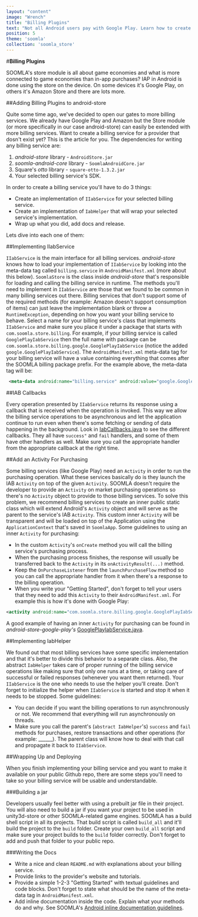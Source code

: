 ```yaml
---
layout: "content"
image: "Wrench"
title: "Billing Plugins"
text: "Not all Android users pay with Google Play. Learn how to create new billing plugins for android-store to allow alternative payment methods."
position: 5
theme: 'soomla'
collection: 'soomla_store'
---
```


#**Billing Plugins**

SOOMLA's store module is all about game economies and what is more connected to game economies than in-app purchases? IAP in Android is done using the store on the device. On some devices it's Google Play, on others it's Amazon Store and there are lots more.

##Adding Billing Plugins to android-store

Quite some time ago, we've decided to open our gates to more billing services. We already have Google Play and Amazon but the Store module (or more specifically in our case android-store) can easily be extended with more billing services. Want to create a billing service for a provider that dosn't exist yet? This is the article for you. The dependencies for writing any billing service are:

1. *android-store* library - `AndroidStore.jar`
2. *soomla-android-core* library - `SoomlaAndroidCore.jar`
3. Square's *otto* library - `square-otto-1.3.2.jar`
4. Your selected billing service's SDK.

In order to create a billing service you'll have to do 3 things:

* Create an implementation of `IIabService` for your selected billing service.
* Create an implementation of `IabHelper` that will wrap your selected service's implementation.
* Wrap up what you did, add docs and release.

Lets dive into each one of them:

##Implementing IIabService

`IIabService` is the main interface for all billing services. *android-store* knows how to load your implementation of `IIabService` by looking into the meta-data tag called `billing.service` in `AndroidManifest.xml` (more about this below). `SoomlaStore` is the class inside *android-store* that's responsible for loading and calling the billing service in runtime. The methods you'll need to implement in `IIabService` are those that we found to be common in many billing services out there. Billing services that don't support some of the required methods (for example: Amazon doesn't support consumption of items) can just leave the implementation blank or throw a `RuntimeException`, depending on how you want your billing service to behave. Select a name for your billing service's class that implements `IIabService` and make sure you place it under a package that starts with `com.soomla.store.billing`. For example, if your billing service is called `GooglePlayIabService` then the full name with package can be `com.soomla.store.billing.google.GooglePlayIabService` (notice the added `google.GooglePlayIabService`). The `AndroidManifest.xml` meta-data tag for your billing service will have a value containing everything that comes after the SOOMLA billing package prefix. For the example above, the meta-data tag will be:
```xml
 <meta-data android:name="billing.service" android:value="google.GooglePlayIabService" />
 ```

##IAB Callbacks

Every operation presented by `IIabService` returns its response using a callback that is received when the operation is invoked. This way we allow the billing service operations to be asynchronous and let the application continue to run even when there's some fetching or sending of data happening in the background. Look in [IabCallbacks.java](https://github.com/soomla/android-store/blob/master/SoomlaAndroidStore/src/com/soomla/store/billing/IabCallbacks.java) to see the different callbacks. They all have `success"` and `fail` handlers, and some of them have other handlers as well. Make sure you call the appropriate handler from the appropriate callback at the right time.

##Add an Activity For Purchasing

Some billing services (like Google Play) need an `Activity` in order to run the purchasing operation. What these services basically do is they launch the IAB `Activity` on top of the given `Activity`. SOOMLA doesn't require the developer to provide an `Activity` on market purchasing operations so there's no `Activity` object to provide to those billing services. To solve this problem, we recommend billing services to create an inner public static class which will extend Android's `Activity` object and will serve as the parent to the service's IAB `Activity`. This custom inner `Activity` will be transparent and will be loaded on top of the Application using the `ApplicationContext` that's saved in `SoomlaApp`. Some guidelines to using an inner `Activity` for purchasing:
* In the custom `Activity`'s `onCreate` method you will call the billing service's purchasing process.
* When the purchasing process finishes, the response will usually be transferred back to the `Activity` in its `onActivityResult(...)` method.
* Keep the `OnPurchaseListener` from the `launchPurchaseFlow` method so you can call the appropriate handler from it when there's a response to the billing operation.
* When you write your "Getting Started", don't forget to tell your users that they need to add this `Activity` to their `AndroidManifest.xml`.  For example this is how it's done with Google Play:

```xml
<activity android:name="com.soomla.store.billing.google.GooglePlayIabService$IabActivity" android:theme="@android:style/Theme.Translucent.NoTitleBar.Fullscreen"/>
```

A good example of having an inner `Activity` for purchasing can be found in *android-store-google-play's* [GooglePlayIabService.java](https://github.com/soomla/android-store-google-play/blob/master/src/com/soomla/store/billing/google/GooglePlayIabService.java).

##Implementing IabHelper

We found out that most billing services have some specific implementation and that it's better to divide this behavior to a separate class. Also, the abstract `IabHelper` takes care of proper running of the billing service operations like making sure that only one runs at a time, or taking care of successful or failed responses (whenever you want them returned). Your `IIabService` is the one who needs to use the helper you'll create. Don't forget to initialize the helper when `IIabService` is started and stop it when it needs to be stopped. Some guidelines:
* You can decide if you want the billing operations to run asynchronously or not. We recommend that everything will run asynchronously on threads.
* Make sure you call the parent's (`abstract IabHelper`'s) `success` and `fail` methods for purchases, restore transactions and other operations (for example: ______). The parent class will know how to deal with that call and propagate it back to `IIabService`.

##Wrapping Up and Deploying

When you finish implementing your billing service and you want to make it available on your public Github repo, there are some steps you'll need to take so your billing service will be usable and understandable.

###Building a jar

Developers usually feel better with using a prebuilt jar file in their project. You will also need to build a jar if you want your project to be used in unity3d-store or other SOOMLA-related game engines. SOOMLA has a build shell script in all its projects. That build script is called `build_all` and it'll build the project to the `build` folder. Create your own `build_all` script and make sure your project builds to the `build` folder correctly. Don't forget to add and push that folder to your public repo.

###Writing the Docs
* Write a nice and clean `README.md` with explanations about your billing service.
* Provide links to the provider's website and tutorials.
* Provide a simple 1-2-3 "Getting Started" with textual guidelines and code blocks. Don't forget to state what should be the name of the meta-data tag in `AndroidManifest.xml`.
* Add inline documentation inside the code. Explain what your methods do and why. See SOOMLA's [Android inline documentation guidelines](https://github.com/soomla/android-store/blob/master/documentation.md).

<!-- Your billing service is ready for *android-store*? Great! Now it's time to [Make your Android billing service available to unity3d-store](). -->
